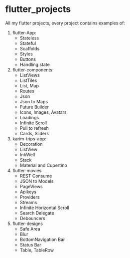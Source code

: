 # flutter_projects
All my flutter projects, every project contains examples of:

1. flutter-App:
    - Stateless
    - Stateful
    - Scaffolds
    - Styles
    - Buttons
    - Handling state
2. flutter-components:
    - ListViews
    - ListTiles
    - List, Map
    - Routes
    - Json
    - Json to Maps
    - Future Builder
    - Icons, Images, Avatars
    - Loadings
    - Infinite Scroll
    - Pull to refresh
    - Cards, Sliders
3. karim-trips-app:
    - Decoration
    - ListView
    - InkWell
    - Stack
    - Material and Cupertino
4. flutter-movies
    - REST Consume
    - JSON to Models
    - PageViews
    - Apikeys
    - Providers
    - Streams
    - Infinite Horizontal Scroll
    - Search Delegate
    - Debouncers
5. flutter-designs
    - Safe Area
    - Blur
    - BottomNavigation Bar
    - Status Bar
    - Table, TableRow
